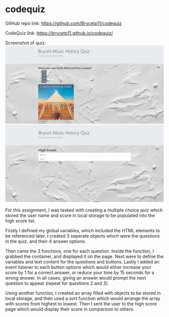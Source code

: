 # codequiz

GitHub repo link: https://github.com/Brycetp11/codequiz

CodeQuiz link: https://brycetp11.github.io/codequiz/

Screenshot of quiz: 
![](assets/question1.png)
![](assets/highscores.png)



For this assignment, I was tasked with creating a multiple choice quiz which stored the user name and score in local storage to be populated into the high score list. 

Firstly I defined my global variables, which included the HTML elements to be referenced later. I created 3 seperate objects which were the questions in the quiz, and their 4 answer options.

Then came the 3 functions, one for each question. Inside the function, I grabbed the container, and displayed it on the page. Next were to define the variables and text content for the questions and buttons. Lastly I added an event listener to each button options which would either increase your score by 1 for a correct answer, or reduce your time by 15 seconds for a wrong answer. In all cases, giving an answer would prompt the next question to appear (repeat for questions 2 and 3).

Using another function, I created an array filled with objects to be stored in local storage, and then used a sort function which would arrange the array with scores from highest to lowest. Then I sent the user to the high score page which would display their score in comparison to others.